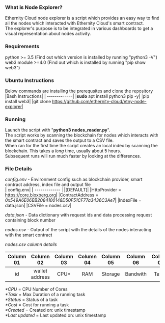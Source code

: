 ### What is Node Explorer?
Ethernity Cloud node explorer is a script which provides an easy way to find all the nodes which interacted with Ethernity Cloud's smart contract. <br />
The explorer's purpose is to be integrated in various dashboards to get a visual representation about nodes activity. <br />

### Requirements
python >= 3.5 (Find out which version is installed by running "python3 -V") <br />
web3 module >=4.0 (Find out which is installed by running "pip show web3") <br />

### Ubuntu Instructions
Below commands are installing the prerequsites and clone the repository
|Bash Instructions| 
| -------------|
|**sudo** apt install python3 pip -y|
|pip install web3|
|git clone https://github.com/ethernity-cloud/etny-node-explorer|

### Running
Launch the script with "**python3 nodes_reader.py**".  <br />
The script works by scanning the blockchain for nodes which interacts with the smart contract and saves the output to a CSV file. <br />
When ran for the first time the script creates an local index by scanning the blockchain. This takes a *long* time, usually about 5 hours.  <br />
Subsequent runs will run much faster by looking at the differences.

### File Details
*config.env* - Environment config such as blockchain provider, smart contract address, index file and output file <br />
| config.env| 
| ------------- |
|[DEFAULT]|
|HttpProvider = https://core.bloxberg.org|
|ContractAddress = *0x549A6E06BB2084100148D50F51CF77a3436C3Ae7*|
|IndexFile = data.json|
|CSVFile = nodes.csv|

*data.json* - Data dictionary with request ids and data processing request containing block number <br />

*nodes.csv* - Output of the script with the details of the nodes interacting with the smart contract <br />

*nodes.csv column details* <br />

| Column 01  | Column 02 | Column 03 | Column 04 | Column 05 | Column 06 | Column 07 | Column 08 | Column 09 | Column 10 | Column 11 |
| :---: | :---: | :---: | :---: | :---: | :---: | :---: | :---: | :---: | :---: | :---: |
|id|wallet address|CPU*|RAM|Storage|Bandwith|Task*|Status*|Cost*|Created*|Last updated*|


_*CPU_ = CPU Number of Cores <br />
_*Task_ = Max Duration of a running task <br />
_*Status_ = Status of a task <br />
_*Cost_ = Cost for running a task <br />
_*Created_ = Created on: unix timestamp <br />
_*Last updated_ = Last updated on: unix timestamp <br />
